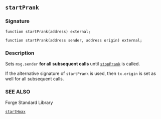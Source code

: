 ## `startPrank`

### Signature

```solidity
function startPrank(address) external;
```

```solidity
function startPrank(address sender, address origin) external;
```

### Description

Sets `msg.sender` **for all subsequent calls** until [`stopPrank`](./stop-prank.md) is called.

If the alternative signature of `startPrank` is used, then `tx.origin` is set as well for all subsequent calls.

### SEE ALSO

Forge Standard Library

[`startHoax`](../reference/forge-std/startHoax.md)
